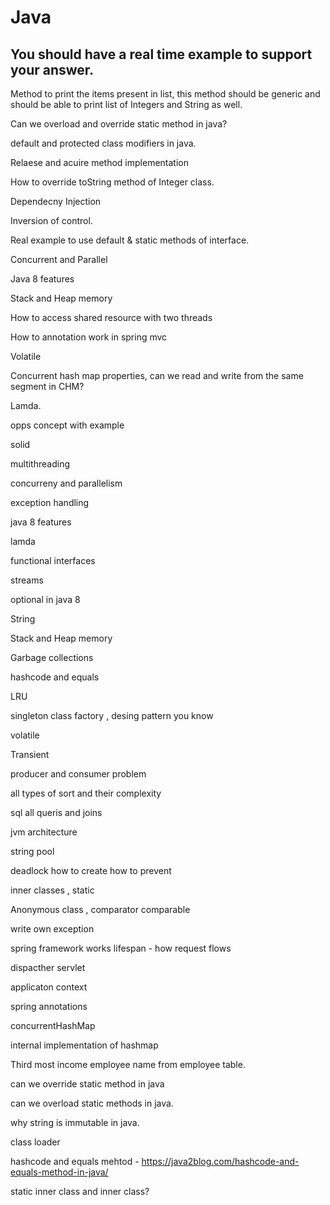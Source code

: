 
# Java
## You should have a real time example to support your answer.


Method to print the items present in list, this method should be generic and should be able to print list of Integers and String as well.

Can we overload and override static method in java? 

default and protected class modifiers in java.

Relaese and acuire method implementation

How to override toString method of Integer class.

Dependecny Injection

Inversion of control.

Real example to use default & static methods of interface.

Concurrent and Parallel 

Java 8 features

Stack and Heap memory

How to access shared resource  with two threads

How to annotation work in spring mvc

Volatile 

Concurrent hash map properties, can we read and write from the same segment in CHM?

Lamda.

opps concept with example

solid 

multithreading

concurreny and parallelism 

exception handling

java 8 features 

lamda 

functional interfaces

streams

optional in java 8

String 

Stack and Heap memory 

Garbage collections

hashcode and equals

LRU

singleton class factory , desing pattern you know

volatile

Transient

producer and consumer problem 

all types of sort and their complexity

sql all queris and joins

jvm architecture

string pool

deadlock how to create how to prevent

inner classes , static 

Anonymous class , comparator comparable

write own exception 

spring framework works lifespan - how request flows

dispacther servlet

applicaton context

spring annotations 

concurrentHashMap

internal implementation of hashmap

Third most income employee name from employee table.

can we override static method in java

can we overload static methods in java.

why string is immutable in java.

class loader

hashcode and equals mehtod - https://java2blog.com/hashcode-and-equals-method-in-java/

static inner class and inner class?

